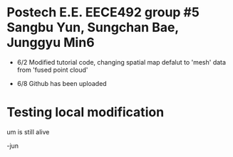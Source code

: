 # Postech E.E. EECE492 group #5 Sangbu Yun, Sungchan Bae, Junggyu Min6

- 6/2	Modified tutorial code, changing spatial map defalut to 'mesh' data from 'fused point cloud'

- 6/8	Github has been uploaded

# Testing local modification

um is still alive

-jun